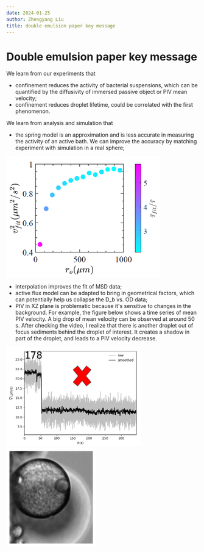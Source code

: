 ```yaml
---
date: 2024-01-25
author: Zhengyang Liu
title: double emulsion paper key message
---
```


# Double emulsion paper key message

We learn from our experiments that 

- confinement reduces the activity of bacterial suspensions, which can be quantified by the diffusivity of immersed passive object or PIV mean velocity;
- confinement reduces droplet lifetime, could be correlated with the first phenomenon.

We learn from analysis and simulation that

- the spring model is an approximation and is less accurate in measuring the activity of an active bath. We can improve the accuracy by matching experiment with simulation in a real sphere;

![picture 0](/assets/images/2024/01/v_fit.png)  

- interpolation improves the fit of MSD data;
- active flux model can be adapted to bring in geometrical factors, which can potentially help us collapse the D_b vs. OD data;
- PIV in XZ plane is problematic because it's sensitive to changes in the background. For example, the figure below shows a time series of mean PIV velocity. A big drop of mean velocity can be observed at around 50 s. After checking the video, I realize that there is another droplet out of focus sediments behind the droplet of interest. It creates a shadow in part of the droplet, and leads to a PIV velocity decrease.

![picture 1](/assets/images/2024/01/mean-velocity-drop.png)  
![picture 2](/assets/images/2024/01/shadow%20behind%20droplet.png)  
